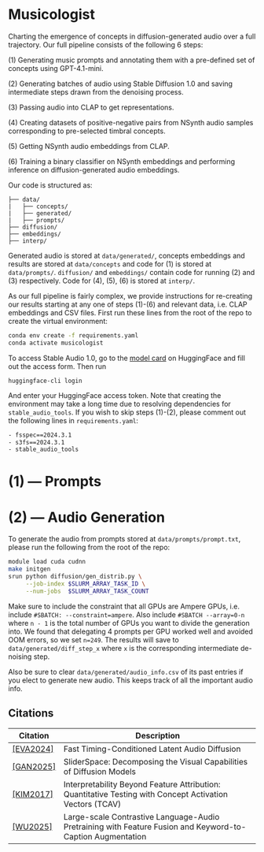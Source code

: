 # Musicologist
Charting the emergence of concepts in diffusion-generated audio over a full trajectory. Our full pipeline consists of the following 6 steps:

(1) Generating music prompts and annotating them with a pre-defined set of concepts using GPT-4.1-mini.

(2) Generating batches of audio using Stable Diffusion 1.0 and saving intermediate steps drawn from the denoising process.

(3) Passing audio into CLAP to get representations.

(4) Creating datasets of positive-negative pairs from NSynth audio samples corresponding to pre-selected timbral concepts.

(5) Getting NSynth audio embeddings from CLAP.

(6) Training a binary classifier on NSynth embeddings and performing inference on diffusion-generated audio embeddings.

Our code is structured as: 

``` text
├── data/
|   ├── concepts/
|   ├── generated/
|   ├── prompts/
├── diffusion/
├── embeddings/
├── interp/
```

Generated audio is stored at `data/generated/`, concepts embeddings and results are stored at `data/concepts` and code for (1) is stored at `data/prompts/`. `diffusion/` and `embeddings/` contain code for running (2) and (3) respectively. Code for (4), (5), (6) is stored at `interp/`. 

As our full pipeline is fairly complex, we provide instructions for re-creating our results starting at any one of steps (1)-(6) and relevant data, i.e. CLAP embeddings and CSV files. First run these lines from the root of the repo to create the virtual environment:
```bash
conda env create -f requirements.yaml
conda activate musicologist
```
To access Stable Audio 1.0, go to the [model card](https://huggingface.co/stabilityai/stable-audio-open-1.0) on HuggingFace and fill out the access form. Then run
```
huggingface-cli login
```
And enter your HuggingFace access token. Note that creating the environment may take a long time due to resolving dependencies for `stable_audio_tools`. If you wish to skip steps (1)-(2), please comment out the following lines in `requirements.yaml`:
```bash
- fsspec==2024.3.1
- s3fs==2024.3.1
- stable_audio_tools
```
# (1) — Prompts

# (2) — Audio Generation

To generate the audio from prompts stored at `data/prompts/prompt.txt`, please run the following from the root of the repo:
```bash
module load cuda cudnn
make initgen
srun python diffusion/gen_distrib.py \
     --job-index $SLURM_ARRAY_TASK_ID \
     --num-jobs  $SLURM_ARRAY_TASK_COUNT
```
Make sure to include the constraint that all GPUs are Ampere GPUs, i.e. include `#SBATCH: --constraint=ampere`. Also include `#SBATCH --array=0-n` where `n - 1` is the total number of GPUs you want to divide the generation into. We found that delegating 4 prompts per GPU worked well and avoided OOM errors, so we set `n=249`. The results will save to `data/generated/diff_step_x` where `x` is the corresponding intermediate de-noising step. 

Also be sure to clear `data/generated/audio_info.csv` of its past entries if you elect to generate new audio. This keeps track of all the important audio info.

## Citations

| Citation | Description |
|----------|-------------|
| [[EVA2024]](https://arxiv.org/pdf/2402.04825) | Fast Timing-Conditioned Latent Audio Diffusion |
| [[GAN2025]](https://arxiv.org/pdf/2502.01639) | SliderSpace: Decomposing the Visual Capabilities of Diffusion Models |
| [[KIM2017]](https://arxiv.org/pdf/1711.11279) | Interpretability Beyond Feature Attribution: Quantitative Testing with Concept Activation Vectors (TCAV) |
| [[WU2025]](https://arxiv.org/pdf/2211.06687) | Large-scale Contrastive Language-Audio Pretraining with Feature Fusion and Keyword-to-Caption Augmentation |
